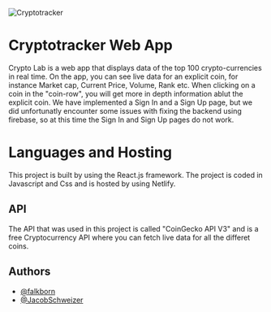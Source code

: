 
![Cryptotracker](https://media0.giphy.com/media/3ohs7HdhQA4ffttvrO/200w.gif?cid=82a1493bcwl77c0qybxo95msc1ului8u3bkpfep6pdv7725v&rid=200w.gif&ct=g)
# Cryptotracker Web App

Crypto Lab is a web app that displays data of the top 100
crypto-currencies in real time. On the app, you can see live data for an explicit coin, 
for instance Market cap, Current Price, Volume, Rank etc. When clicking on a 
coin in the "coin-row", you will get more in depth information ablut the explicit coin. 
We have implemented a Sign In and a Sign Up page, but we did unfortunatly encounter some issues with 
fixing the backend using firebase, so at this time the Sign In and Sign Up pages do not work. 

# Languages and Hosting

This project is built by using the React.js framework. 
The project is coded in Javascript and Css and is hosted by using Netlify. 


## API

The API that was used in this project is called "CoinGecko API V3"
and is a free Cryptocurrency API where you can fetch live data for all the differet coins. 


## Authors

- [@falkborn](https://www.github.com/falkborn)
- [@JacobSchweizer](https://www.github.com/JacobSchweizer)
